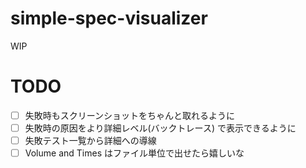 # simple-spec-visualizer

WIP

# TODO

- [ ] 失敗時もスクリーンショットをちゃんと取れるように
- [ ] 失敗時の原因をより詳細レベル(バックトレース) で表示できるように
- [ ] 失敗テスト一覧から詳細への導線
- [ ] Volume and Times はファイル単位で出せたら嬉しいな